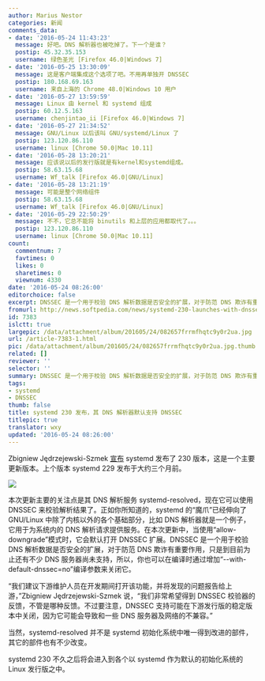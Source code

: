 ```yaml
---
author: Marius Nestor
categories: 新闻
comments_data:
- date: '2016-05-24 11:43:23'
  message: 好吧。DNS 解析器也被吃掉了。下一个是谁？
  postip: 45.32.35.153
  username: 绿色圣光 [Firefox 46.0|Windows 7]
- date: '2016-05-25 13:30:09'
  message: 这是客户端集成这个选项了吧。不用再单独开 DNSSEC
  postip: 180.168.69.163
  username: 来自上海的 Chrome 48.0|Windows 10 用户
- date: '2016-05-27 13:59:59'
  message: Linux 由 kernel 和 systemd 组成
  postip: 60.12.5.163
  username: chenjintao_ii [Firefox 46.0|Windows 7]
- date: '2016-05-27 21:34:52'
  message: GNU/Linux 以后该叫 GNU/systemd/Linux 了
  postip: 123.120.86.110
  username: linux [Chrome 50.0|Mac 10.11]
- date: '2016-05-28 13:20:21'
  message: 应该说以后的发行版就是有kernel和systemd组成。
  postip: 58.63.15.68
  username: Wf_talk [Firefox 46.0|GNU/Linux]
- date: '2016-05-28 13:21:19'
  message: 可能是整个网络组件
  postip: 58.63.15.68
  username: Wf_talk [Firefox 46.0|GNU/Linux]
- date: '2016-05-29 22:50:29'
  message: 不不，它总不能将 binutils 和上层的应用都取代了。。。
  postip: 123.120.86.110
  username: linux [Chrome 50.0|Mac 10.11]
count:
  commentnum: 7
  favtimes: 0
  likes: 0
  sharetimes: 0
  viewnum: 4330
date: '2016-05-24 08:26:00'
editorchoice: false
excerpt: DNSSEC 是一个用于校验 DNS 解析数据是否安全的扩展，对于防范 DNS 欺诈有重要作用
fromurl: http://news.softpedia.com/news/systemd-230-launches-with-dnssec-enabled-by-default-in-systemd-resolved-more-504339.shtml
id: 7383
islctt: true
largepic: /data/attachment/album/201605/24/082657frrmfhqtc9y0r2ua.jpg
url: /article-7383-1.html
pic: /data/attachment/album/201605/24/082657frrmfhqtc9y0r2ua.jpg.thumb.jpg
related: []
reviewer: ''
selector: ''
summary: DNSSEC 是一个用于校验 DNS 解析数据是否安全的扩展，对于防范 DNS 欺诈有重要作用
tags:
- systemd
- DNSSEC
thumb: false
title: systemd 230 发布，其 DNS 解析器默认支持 DNSSEC
titlepic: true
translator: wxy
updated: '2016-05-24 08:26:00'
---
```


Zbigniew Jędrzejewski-Szmek [宣布](https://lists.freedesktop.org/archives/systemd-devel/2016-May/036583.html) systemd 发布了 230 版本，这是一个主要更新版本。上个版本 systemd 229 发布于大约三个月前。


![](/data/attachment/album/201605/24/082657frrmfhqtc9y0r2ua.jpg)


本次更新主要的关注点是其 DNS 解析服务 systemd-resolved，现在它可以使用 DNSSEC 来校验解析结果了。正如你所知道的，systemd 的“魔爪”已经伸向了 GNU/Linux 中除了内核以外的各个基础部分，比如 DNS 解析器就是一个例子，它用于为系统内的 DNS 解析请求提供服务。在本次更新中，当使用“allow-downgrade”模式时，它会默认打开 DNSSEC 扩展。DNSSEC 是一个用于校验 DNS 解析数据是否安全的扩展，对于防范 DNS 欺诈有重要作用，只是到目前为止还有不少 DNS 服务器尚未支持，所以，你也可以在编译时通过增加“--with-default-dnssec=no”编译参数来关闭它。


“我们建议下游维护人员在开发期间打开该功能，并将发现的问题报告给上游，”Zbigniew Jędrzejewski-Szmek 说，“我们非常希望得到 DNSSEC 校验器的反馈，不管是哪种反馈。不过要注意，DNSSEC 支持可能在下游发行版的稳定版本中关闭，因为它可能会导致和一些 DNS 服务器及网络的不兼容。”


当然，systemd-resolved 并不是 systemd 初始化系统中唯一得到改进的部件，其它的部件也有不少改变。


systemd 230 不久之后将会进入到各个以 systemd 作为默认的初始化系统的 Linux 发行版之中。